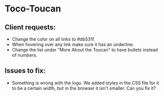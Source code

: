 # Toco-Toucan

## Client requests:

+ Change the color on all links to #db531f.
+ When hovering over any link make sure it has an underline.
+ Change the list under "More About the Toucan" to have bullets instead of numbers. 

## Issues to fix:

+ Something is wrong with the logo. We added styles in the CSS file for it to be a certain width, but in the browser it isn't smaller. Can you fix it?
